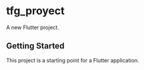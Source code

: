 # tfg_proyect

A new Flutter project.

## Getting Started

This project is a starting point for a Flutter application.
